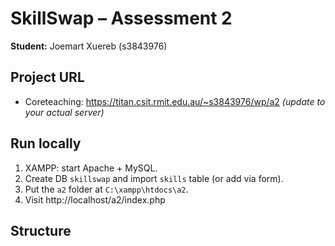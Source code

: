 # SkillSwap – Assessment 2

**Student:** Joemart Xuereb (s3843976)

## Project URL
- Coreteaching: https://titan.csit.rmit.edu.au/~s3843976/wp/a2  *(update to your actual server)*

## Run locally
1. XAMPP: start Apache + MySQL.
2. Create DB `skillswap` and import `skills` table (or add via form).
3. Put the `a2` folder at `C:\xampp\htdocs\a2`.
4. Visit http://localhost/a2/index.php

## Structure
